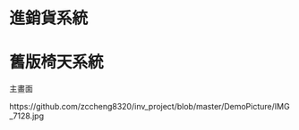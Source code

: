# 進銷貨系統
<h1>舊版椅天系統</h1>
<p>主畫面</p>
https://github.com/zccheng8320/inv_project/blob/master/DemoPicture/IMG_7128.jpg
